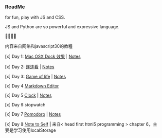 ### ReadMe

for fun, play with JS and CSS.

JS and Python are so powerful and expressive language.

💪💪💪💪

内容来自网络和javascript30的教程



[x] Day 1: [Mac OSX Dock 效果](https://krisyu.github.io/21DaysofFunwithJS/day1/macdock.html) 	|	 [Notes](https://krisyu.github.io/21DaysofFunwithJS/day1/macdocknotes)

[x] Day 2: [连连看](https://krisyu.github.io/21DaysofFunwithJS/day2/llk.html) 	|	 [Notes](https://krisyu.github.io/21DaysofFunwithJS/day2/llknotes)

[x] Day 3: [Game of life](https://krisyu.github.io/21DaysofFunwithJS/day3/gameoflife.html) 	|	 [Notes](https://github.com/KrisYu/LeetCode-CLRS-Python/blob/master/289._game_of_life.md)

[x] Day 4 [Markdown Editor](https://krisyu.github.io/21DaysofFunwithJS/day4/index.html)

[x] Day 5  [Clock](https://krisyu.github.io/21DaysofFunwithJS/day5/clock.html) | [Notes](https://krisyu.github.io/21DaysofFunwithJS/day5/钟表)

[x] Day 6 stopwatch

[x] Day 7 [Pomodoro](https://krisyu.github.io/21DaysofFunwithJS/day7/index.html) | [Notes](http://krisyu.github.io//2017/01/10/copycat-pomodoro.html)

[x] Day 8 [Note to Self](https://krisyu.github.io/21DaysofFunwithJS/day8/notetoself.html) | 来自< head first html5 programming > chapter 6，主要是学习使用localStorage
